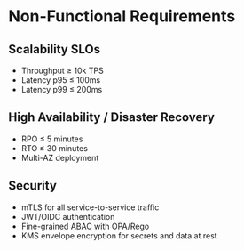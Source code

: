 # Non-Functional Requirements

## Scalability SLOs
- Throughput ≥ 10k TPS
- Latency p95 ≤ 100ms
- Latency p99 ≤ 200ms

## High Availability / Disaster Recovery
- RPO ≤ 5 minutes
- RTO ≤ 30 minutes
- Multi-AZ deployment

## Security
- mTLS for all service-to-service traffic
- JWT/OIDC authentication
- Fine-grained ABAC with OPA/Rego
- KMS envelope encryption for secrets and data at rest
